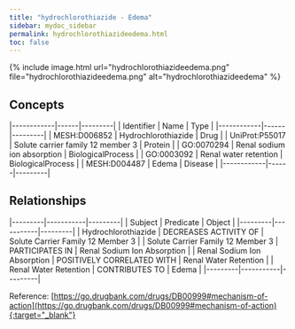 ```yaml
---
title: "hydrochlorothiazide - Edema"
sidebar: mydoc_sidebar
permalink: hydrochlorothiazideedema.html
toc: false 
---
```


{% include image.html url="hydrochlorothiazideedema.png" file="hydrochlorothiazideedema.png" alt="hydrochlorothiazideedema" %}

## Concepts

|------------|------|---------|
| Identifier | Name | Type    |
|------------|------|---------|
| MESH:D006852 | Hydrochlorothiazide | Drug |
| UniProt:P55017 | Solute carrier family 12 member 3 | Protein |
| GO:0070294 | Renal sodium ion absorption | BiologicalProcess |
| GO:0003092 | Renal water retention | BiologicalProcess |
| MESH:D004487 | Edema | Disease |
|------------|------|---------|

## Relationships

|---------|-----------|---------|
| Subject | Predicate | Object  |
|---------|-----------|---------|
| Hydrochlorothiazide | DECREASES ACTIVITY OF | Solute Carrier Family 12 Member 3 |
| Solute Carrier Family 12 Member 3 | PARTICIPATES IN | Renal Sodium Ion Absorption |
| Renal Sodium Ion Absorption | POSITIVELY CORRELATED WITH | Renal Water Retention |
| Renal Water Retention | CONTRIBUTES TO | Edema |
|---------|-----------|---------|

Reference: [https://go.drugbank.com/drugs/DB00999#mechanism-of-action](https://go.drugbank.com/drugs/DB00999#mechanism-of-action){:target="_blank"}